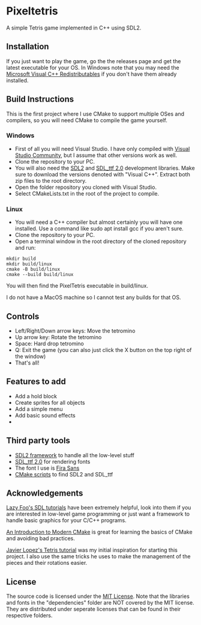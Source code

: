 # Pixeltetris
A simple Tetris game implemented in C++ using SDL2.

## Installation
If you just want to play the game, go the the releases page and get the latest executable for your OS. In Windows note that you may need the [Microsoft Visual C++ Redistributables](https://support.microsoft.com/en-us/topic/the-latest-supported-visual-c-downloads-2647da03-1eea-4433-9aff-95f26a218cc0) if you don't have them already installed.

## Build Instructions
This is the first project where I use CMake to support multiple OSes and compilers, so you will need CMake to compile the game yourself.
### Windows
- First of all you will need Visual Studio. I have only compiled with [Visual Studio Community](https://visualstudio.microsoft.com/vs/community/), but I assume that other versions work as well.
- Clone the repository to your PC.
- You will also need the [SDL2](https://www.libsdl.org/download-2.0.php) and [SDL_ttf 2.0](https://www.libsdl.org/projects/SDL_ttf/) development libraries. Make sure to download the versions denoted with "Visual C++". Extract both zip files to the root directory.
- Open the folder repository you cloned with Visual Studio.
- Select CMakeLists.txt in the root of the project to compile.
### Linux
- You will need a C++ compiler but almost certainly you will have one installed. Use a command like sudo apt install gcc if you aren't sure.
- Clone the repository to your PC.
- Open a terminal window in the root directory of the cloned repository and run:
```
mkdir build
mkdir build/linux
cmake -B build/linux
cmake --build build/linux
```
You will then find the PixelTetris executable in build/linux.

I do not have a MacOS machine so I cannot test any builds for that OS. 
## Controls
- Left/Right/Down arrow keys: Move the tetromino
- Up arrow key: Rotate the tetromino
- Space: Hard drop tetromino
- Q: Exit the game (you can also just click the X button on the top right of the window)
- That's all!

## Features to add
- Add a hold block
- Create sprites for all objects
- Add a simple menu
- Add basic sound effects
- 
## Third party tools
- [SDL2 framework](https://www.libsdl.org/) to handle all the low-level stuff
- [SDL_ttf 2.0](https://www.libsdl.org/projects/SDL_ttf/) for rendering fonts
- The font I use is [Fira Sans](https://fonts.google.com/specimen/Fira+Sans)
- [CMake scripts](https://github.com/tcbrindle/sdl2-cmake-scripts) to find SDL2 and SDL_ttf 

## Acknowledgements
[Lazy Foo's SDL tutorials](https://lazyfoo.net/tutorials/SDL/index.php) have been extremely helpful, look into them if you are interested in low-level game programming or just want a framework to handle basic graphics for your C/C++ programs.

[An Introduction to Modern CMake](https://cliutils.gitlab.io/modern-cmake/) is great for learning the basics of CMake and avoiding bad practices.

[Javier Lopez's Tetris tutorial](https://javilop.com/gamedev/tetris-tutorial-in-c-platform-independent-focused-in-game-logic-for-beginners/#comments) was my initial inspiration for starting this project. I also use the same tricks he uses to make the management of the pieces and their rotations easier.

## License
The source code is licensed under the [MIT License](https://tldrlegal.com/license/mit-license). Note that the libraries and fonts in the "dependencies" folder are NOT covered by the MIT license. They are distributed under seperate licenses that can be found in their respective folders.
